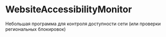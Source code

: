 # WebsiteAccessibilityMonitor
Небольшая программа для контроля доступности сети (или проверки региональных блокировок)
